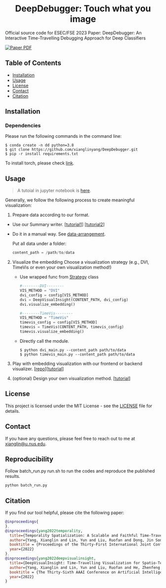 <h1 align="center">DeepDebugger: Touch what you image</h1>
Official source code for ESEC/FSE 2023 Paper: DeepDebugger: An Interactive Time-Travelling Debugging Approach for Deep Classifiers

<p align="left">
    <a href=''>
      <img src='https://img.shields.io/badge/Paper-PDF-green?style=flat&logo=arXiv&logoColor=green' alt='Paper PDF'>
    </a>
  </p>
</p>

## Table of Contents

- [Installation](#installation)
- [Usage](#usage)
- [License](#license)
- [Contact](#contact)
- [Citation](#citation)

## Installation
### Dependencies
Please run the following commands in the command line:
```console
$ conda create -n dd python=3.8
$ git clone https://github.com/xianglinyang/DeepDebugger.git
$ pip -r install requirements.txt
```
To install torch, please check [link](https://pytorch.org/get-started/locally/).

## Usage
> A tutoial in jupyter notebook is [here](tutorials/quick-start.py). 

Generally, we follow the following process to create meaningful visualization:
1. Prepare data according to our format. 
- Use our Summary writer.  [[tutorial1](tutorials/1-summary-writer.ipynb)] [[tutorial2](tutorials/1-example.ipynb)]
- Do it in a manual way. See [data-arrangement](https://github.com/xianglinyang/DeepDebugger/wiki/Data-Arrangement).

  Put all data under a folder:
  ```python
  content_path = /path/to/data
  ```
2. Visualize the embedding
Choose a visualization strategy (e.g., DVI, TimeVis or even your own visualization method!)
    - Use wrapped func from [Strategy](strategy.py) class
      ```python
      #--------DVI--------
      VIS_METHOD = "DVI"
      dvi_config = config[VIS_METHOD]
      dvi = DeepVisualInsight(CONTENT_PATH, dvi_config)
      dvi.visualize_embedding()

      #--------TimeVis--------
      VIS_METHOD = "TimeVis"
      timevis_config = config[VIS_METHOD]
      timevis = TimeVis(CONTENT_PATH, timevis_config)
      timevis.visualize_embedding()
      ```
    - Directly call the module.
      ```console
      $ python dvi_main.py --content_path path/to/data
      $ python timevis_main.py --content_path path/to/data
      ```
3. Play with embedding visualization with our frontend or backend visualizer. [[repo](https://github.com/llmhyy/training-visualizer/)][[tutorial](tutorials/2-start-services.md)]

4. (optional) Design your own visualization method. [[tutorial](tutorials/3-customize-visualization.ipynb)]

## License
This project is licensed under the MIT License - see the [LICENSE](LICENSE) file for details.

## Contact
If you have any questions, please feel free to reach out to me at xianglin@u.nus.edu.

## Reproducibility
Follow batch_run.py run.sh to run the codes and reproduce the published results.
```python
python batch_run.py
```

## Citation
If you find our tool helpful, please cite the following paper:
```bibtex
@inproceedings{
},
@inproceedings{yang2022temporality,
  title={Temporality Spatialization: A Scalable and Faithful Time-Travelling Visualization for Deep Classifier Training},
  author={Yang, Xianglin and Lin, Yun and Liu, Ruofan and Dong, Jin Song},
  booktitle = {Proceedings of the Thirty-First International Joint Conference on Artificial Intelligence, {IJCAI-22}},
  year={2022}
},
@inproceedings{yang2022deepvisualinsight,
  title={DeepVisualInsight: Time-Travelling Visualization for Spatio-Temporal Causality of Deep Classification Training},
  author={Yang, Xianglin and Lin, Yun and Liu, Ruofan and He, Zhenfeng and Wang, Chao and Dong, Jin Song and Mei, Hong},
  booktitle = {The Thirty-Sixth AAAI Conference on Artificial Intelligence (AAAI)},
  year={2022}
}
```





